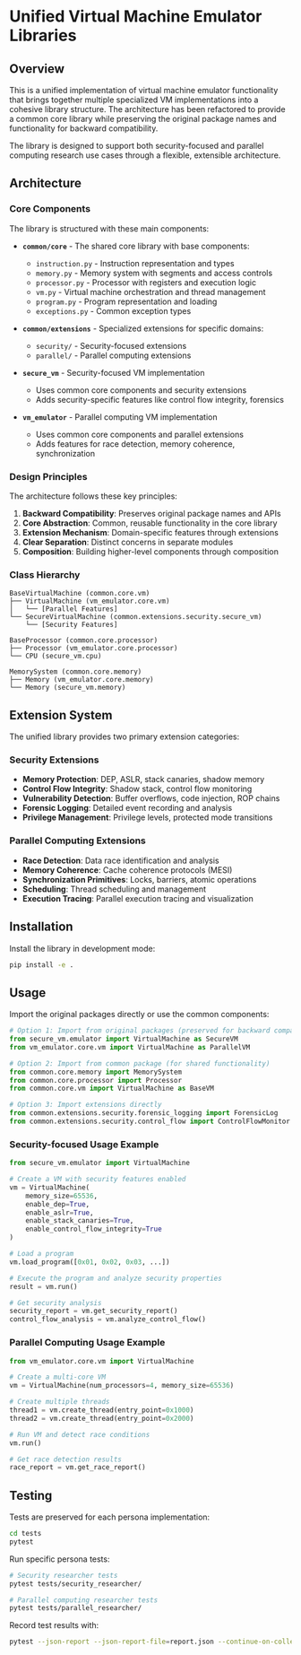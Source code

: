 # Unified Virtual Machine Emulator Libraries

## Overview
This is a unified implementation of virtual machine emulator functionality that brings together multiple specialized VM implementations into a cohesive library structure. The architecture has been refactored to provide a common core library while preserving the original package names and functionality for backward compatibility.

The library is designed to support both security-focused and parallel computing research use cases through a flexible, extensible architecture.

## Architecture

### Core Components
The library is structured with these main components:

- **`common/core`** - The shared core library with base components:
  - `instruction.py` - Instruction representation and types
  - `memory.py` - Memory system with segments and access controls
  - `processor.py` - Processor with registers and execution logic
  - `vm.py` - Virtual machine orchestration and thread management
  - `program.py` - Program representation and loading
  - `exceptions.py` - Common exception types

- **`common/extensions`** - Specialized extensions for specific domains:
  - `security/` - Security-focused extensions
  - `parallel/` - Parallel computing extensions

- **`secure_vm`** - Security-focused VM implementation
  - Uses common core components and security extensions
  - Adds security-specific features like control flow integrity, forensics

- **`vm_emulator`** - Parallel computing VM implementation
  - Uses common core components and parallel extensions
  - Adds features for race detection, memory coherence, synchronization

### Design Principles

The architecture follows these key principles:

1. **Backward Compatibility**: Preserves original package names and APIs
2. **Core Abstraction**: Common, reusable functionality in the core library
3. **Extension Mechanism**: Domain-specific features through extensions
4. **Clear Separation**: Distinct concerns in separate modules
5. **Composition**: Building higher-level components through composition

### Class Hierarchy

```
BaseVirtualMachine (common.core.vm)
├── VirtualMachine (vm_emulator.core.vm)
│   └── [Parallel Features]
└── SecureVirtualMachine (common.extensions.security.secure_vm)
    └── [Security Features]

BaseProcessor (common.core.processor)
├── Processor (vm_emulator.core.processor)
└── CPU (secure_vm.cpu)

MemorySystem (common.core.memory)
├── Memory (vm_emulator.core.memory)
└── Memory (secure_vm.memory)
```

## Extension System

The unified library provides two primary extension categories:

### Security Extensions

- **Memory Protection**: DEP, ASLR, stack canaries, shadow memory
- **Control Flow Integrity**: Shadow stack, control flow monitoring
- **Vulnerability Detection**: Buffer overflows, code injection, ROP chains
- **Forensic Logging**: Detailed event recording and analysis
- **Privilege Management**: Privilege levels, protected mode transitions

### Parallel Computing Extensions

- **Race Detection**: Data race identification and analysis
- **Memory Coherence**: Cache coherence protocols (MESI)
- **Synchronization Primitives**: Locks, barriers, atomic operations
- **Scheduling**: Thread scheduling and management
- **Execution Tracing**: Parallel execution tracing and visualization

## Installation
Install the library in development mode:

```bash
pip install -e .
```

## Usage
Import the original packages directly or use the common components:

```python
# Option 1: Import from original packages (preserved for backward compatibility)
from secure_vm.emulator import VirtualMachine as SecureVM
from vm_emulator.core.vm import VirtualMachine as ParallelVM

# Option 2: Import from common package (for shared functionality)
from common.core.memory import MemorySystem
from common.core.processor import Processor
from common.core.vm import VirtualMachine as BaseVM

# Option 3: Import extensions directly
from common.extensions.security.forensic_logging import ForensicLog
from common.extensions.security.control_flow import ControlFlowMonitor
```

### Security-focused Usage Example

```python
from secure_vm.emulator import VirtualMachine

# Create a VM with security features enabled
vm = VirtualMachine(
    memory_size=65536,
    enable_dep=True,
    enable_aslr=True,
    enable_stack_canaries=True,
    enable_control_flow_integrity=True
)

# Load a program
vm.load_program([0x01, 0x02, 0x03, ...])

# Execute the program and analyze security properties
result = vm.run()

# Get security analysis
security_report = vm.get_security_report()
control_flow_analysis = vm.analyze_control_flow()
```

### Parallel Computing Usage Example

```python
from vm_emulator.core.vm import VirtualMachine

# Create a multi-core VM
vm = VirtualMachine(num_processors=4, memory_size=65536)

# Create multiple threads
thread1 = vm.create_thread(entry_point=0x1000)
thread2 = vm.create_thread(entry_point=0x2000)

# Run VM and detect race conditions
vm.run()

# Get race detection results
race_report = vm.get_race_report()
```

## Testing
Tests are preserved for each persona implementation:

```bash
cd tests
pytest
```

Run specific persona tests:

```bash
# Security researcher tests
pytest tests/security_researcher/

# Parallel computing researcher tests
pytest tests/parallel_researcher/
```

Record test results with:
```bash
pytest --json-report --json-report-file=report.json --continue-on-collection-errors
```
